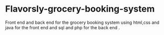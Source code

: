 # Flavorsly-grocery-booking-system
Front end and back end for the grocery booking system using html,css and java for the front end and sql and php for the back end .
